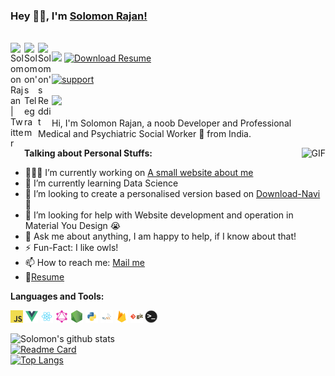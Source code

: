 ### Hey 👋🏽, I'm [Solomon Rajan!](https://solomonrajan.me) 

<br/>

<a href="https://twitter.com/iamsolomonrajan">
  <img align="left" alt="Solomon Rajan | Twitter" width="22px" src="https://cdn.jsdelivr.net/npm/simple-icons@5.1.0/icons/twitter.svg" />
</a>
<a href="https://t.me/encrypteduser/">
  <img align="left" alt="Solomon's Telegram" width="22px" src="https://cdn.jsdelivr.net/npm/simple-icons@5.1.0/icons/telegram.svg" />
</a>
<a href="https://www.reddit.com/user/solomonrajan/">
  <img align="left" alt="Solomon's Reddit" width="22px" src="https://cdn.jsdelivr.net/npm/simple-icons@5.1.0/icons/reddit.svg" />
</a>

![](https://visitor-badge.glitch.me/badge?page_id=solomonrajan.solomonrajan?style=flat-square)
[![Download Resume](https://img.shields.io/sourceforge/dt/solomonrajan-resume.svg?style=flat-square)](https://sourceforge.net/projects/solomonrajan-resume/files/latest/download)
<br>
<br>
[![support](https://img.shields.io/badge/Support%20Me-Ko--Fi-orange?style=flat-square)](https://ko-fi.com/R6R12UF4S)
<br>
<br>
<img src="https://img.shields.io/liberapay/receives/solomon.rajan.svg?logo=liberapay?style=flat-square">
<br>
<br>
Hi, I'm Solomon Rajan, a noob Developer and Professional Medical and Psychiatric Social Worker 🚀 from India.

  <img align="right" alt="GIF" src="https://media.tenor.com/images/772da4b883ba49f8354162f2d142a955/tenor.gif" />
  
  
**Talking about Personal Stuffs:**

- 👨🏽‍💻 I’m currently working on [A small website about me](https://github.com/solomonrajan/solomonrajan.github.io)
- 🌱 I’m currently learning Data Science
- 👯 I’m looking to create a personalised version based on [Download-Navi](https://github.com/solomonrajan/download-navi) 🤝
- 🤔 I’m looking for help with Website development and operation in Material You Design 😭
- 💬 Ask me about anything, I am happy to help, if I know about that!
- ⚡️ Fun-Fact: I like owls!
- 📫 How to reach me: [Mail me](mailto:contaactme@solomonrajan.com:)
- 📝[Resume](https://github.com/solomonrajan/solomonrajan.github.io/releases/latest/download/solomon_rajan_resume.pdf)

**Languages and Tools:**  

<code><img height="20" src="https://raw.githubusercontent.com/github/explore/80688e429a7d4ef2fca1e82350fe8e3517d3494d/topics/javascript/javascript.png"></code>
<code><img height="20" src="https://raw.githubusercontent.com/github/explore/80688e429a7d4ef2fca1e82350fe8e3517d3494d/topics/vue/vue.png"></code>
<code><img height="20" src="https://raw.githubusercontent.com/github/explore/80688e429a7d4ef2fca1e82350fe8e3517d3494d/topics/react/react.png"></code>
<code><img height="20" src="https://raw.githubusercontent.com/github/explore/5c058a388828bb5fde0bcafd4bc867b5bb3f26f3/topics/graphql/graphql.png"></code>
<code><img height="20" src="https://raw.githubusercontent.com/github/explore/80688e429a7d4ef2fca1e82350fe8e3517d3494d/topics/nodejs/nodejs.png"></code>
<code><img height="20" src="https://raw.githubusercontent.com/github/explore/80688e429a7d4ef2fca1e82350fe8e3517d3494d/topics/python/python.png"></code>
<code><img height="20" src="https://raw.githubusercontent.com/github/explore/80688e429a7d4ef2fca1e82350fe8e3517d3494d/topics/mysql/mysql.png"></code>
<code><img height="20" src="https://raw.githubusercontent.com/github/explore/80688e429a7d4ef2fca1e82350fe8e3517d3494d/topics/firebase/firebase.png"></code>
<code><img height="20" src="https://raw.githubusercontent.com/github/explore/80688e429a7d4ef2fca1e82350fe8e3517d3494d/topics/git/git.png"></code>
<code><img height="20" src="https://raw.githubusercontent.com/github/explore/80688e429a7d4ef2fca1e82350fe8e3517d3494d/topics/terminal/terminal.png"></code>



![Solomon's github stats](https://github-readme-stats.vercel.app/api?username=solomonrajan&count_private=true&include_all_commits=true&show_icons=true&&theme=radical)<br>
[![Readme Card](https://github-readme-stats.vercel.app/api/pin/?username=solomonrajan&repo=solomonrajan.github.io&theme=radical)](https://github.com/solomonrajan/solomonrajan.github.io)<br>
[![Top Langs](https://github-readme-stats.vercel.app/api/top-langs/?username=solomonrajan&layout=compact&theme=radical)](https://github.com/solomonrajan/solomonrajan.github.io)
